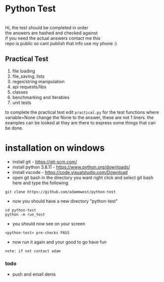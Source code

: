 # Python Test
\
Hi, the test should be completed in order\
the answers are hashed and checked against  
if you need the actual answers contact me this\
repo is public so cant publish that info
use my phone :)

## Practical Test
1. file loading
2. file_saving, lists
3. regex/string manipulation
4. api requests/libs
5. classes 
6. benchmarking and iterables
7. unit tests

to complete the practical test edit `practical.py` for the test functions
where variable=None change the None to the answer, these are not 1 liners.
the examples can be looked at they are there to express some things that can be done.


# installation on windows
* install git - https://git-scm.com/
* install python 3.8.11 - https://www.python.org/downloads/
* install vscode - https://code.visualstudio.com/Download
* open git bash in the directory you want right click and
 select git bash here and type the following
``` 
git clone https://github.com/adammwest/python-test  
``` 

* now you should have a new directory "python-test"
```
cd python-test 
python -m run_test
```

* you should now see on your screen
```
<python-test> pre-checks PASS
```
* now run it again and your good to go have fun

`note: if not contact adam`


### todo
* push and email denis